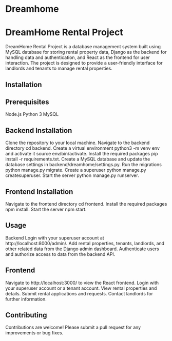 # Dreamhome
# DreamHome Rental Project
DreamHome Rental Project is a database management system built using MySQL database for storing rental property data, Django as the backend for handling data and authentication, and React as the frontend for user interaction. The project is designed to provide a user-friendly interface for landlords and tenants to manage rental properties.

## Installation
## Prerequisites
Node.js
Python 3
MySQL
## Backend Installation
Clone the repository to your local machine.
Navigate to the backend directory cd backend.
Create a virtual environment python3 -m venv env and activate it source env/bin/activate.
Install the required packages pip install -r requirements.txt.
Create a MySQL database and update the database settings in backend/dreamhome/settings.py.
Run the migrations python manage.py migrate.
Create a superuser python manage.py createsuperuser.
Start the server python manage.py runserver.
## Frontend Installation
Navigate to the frontend directory cd frontend.
Install the required packages npm install.
Start the server npm start.
## Usage
Backend
Login with your superuser account at http://localhost:8000/admin/.
Add rental properties, tenants, landlords, and other related data from the Django admin dashboard.
Authenticate users and authorize access to data from the backend API.
## Frontend
Navigate to http://localhost:3000/ to view the React frontend.
Login with your superuser account or a tenant account.
View rental properties and details.
Submit rental applications and requests.
Contact landlords for further information.
## Contributing
Contributions are welcome! Please submit a pull request for any improvements or bug fixes.
